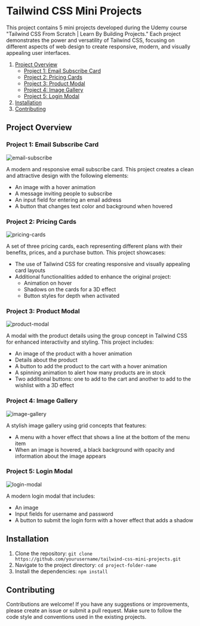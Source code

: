 # Tailwind CSS Mini Projects

This project contains 5 mini projects developed during the Udemy course "Tailwind CSS From Scratch | Learn By Building Projects." Each project demonstrates the power and versatility of Tailwind CSS, focusing on different aspects of web design to create responsive, modern, and visually appealing user interfaces.

1. [Project Overview](#project-overview)
    - [Project 1: Email Subscribe Card](#project-1-email-subscribe-card)
    - [Project 2: Pricing Cards](#project-2-pricing-cards)
    - [Project 3: Product Modal](#project-3-product-modal)
    - [Project 4: Image Gallery](#project-4-image-gallery)
    - [Project 5: Login Modal](#project-5-login-modal)
2. [Installation](#installation)
3. [Contributing](#contributing)

## Project Overview

### Project 1: Email Subscribe Card

![email-subscribe](https://github.com/Lyllys/tailwind-css-mini-projects/assets/76455440/3f9ee328-34d5-430f-a721-557cadd9cfd7)

A modern and responsive email subscribe card. This project creates a clean and attractive design with the following elements:
- An image with a hover animation
- A message inviting people to subscribe
- An input field for entering an email address
- A button that changes text color and background when hovered

### Project 2: Pricing Cards

![pricing-cards](https://github.com/Lyllys/tailwind-css-mini-projects/assets/76455440/10065e93-9423-4509-9982-b76535e7d844)

A set of three pricing cards, each representing different plans with their benefits, prices, and a purchase button. This project showcases:
- The use of Tailwind CSS for creating responsive and visually appealing card layouts
- Additional functionalities added to enhance the original project:
  - Animation on hover
  - Shadows on the cards for a 3D effect
  - Button styles for depth when activated
 
### Project 3: Product Modal

![product-modal](https://github.com/Lyllys/tailwind-css-mini-projects/assets/76455440/de148fa2-45ff-475d-8a5d-dde59b83d8be)

A modal with the product details using the group concept in Tailwind CSS for enhanced interactivity and styling. This project includes:
- An image of the product with a hover animation
- Details about the product
- A button to add the product to the cart with a hover animation
- A spinning animation to alert how many products are in stock
- Two additional buttons: one to add to the cart and another to add to the wishlist with a 3D effect

### Project 4: Image Gallery

![image-gallery](https://github.com/Lyllys/tailwind-css-mini-projects/assets/76455440/99ddd9dd-9cf3-4ad0-9259-764d49cb71b3)

A stylish image gallery using grid concepts that features:
- A menu with a hover effect that shows a line at the bottom of the menu item
- When an image is hovered, a black background with opacity and information about the image appears

### Project 5: Login Modal

![login-modal](https://github.com/Lyllys/tailwind-css-mini-projects/assets/76455440/7e22282c-9b9a-4c70-bd72-0038e677cd79)

A modern login modal that includes:
- An image
- Input fields for username and password
- A button to submit the login form with a hover effect that adds a shadow

## Installation

1. Clone the repository: `git clone https://github.com/yourusername/tailwind-css-mini-projects.git`
2. Navigate to the project directory:  `cd project-folder-name`
3. Install the dependencies: `npm install`

## Contributing

Contributions are welcome! If you have any suggestions or improvements, please create an issue or submit a pull request. Make sure to follow the code style and conventions used in the existing projects.
